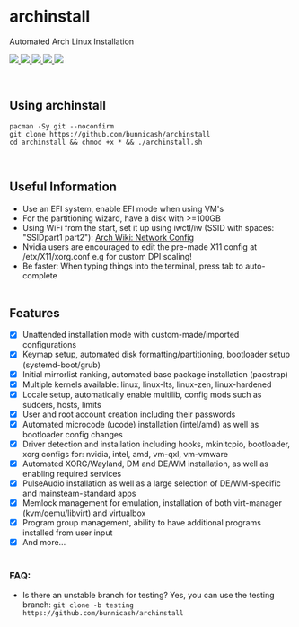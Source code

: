 # archinstall
Automated Arch Linux Installation <br>

<p>
</a>
    <a href="https://github.com/bunnicash/archinstall">
        <img src="https://img.shields.io/github/stars/bunnicash/archinstall?style=flat-square">
    </a>
    <a href="https://github.com/bunnicash/archinstall/blob/main/LICENSE">
        <img src="https://img.shields.io/github/license/bunnicash/archinstall?style=flat-square">
    </a>
    <a href="https://github.com/bunnicash/archinstall/issues">
        <img src="https://img.shields.io/github/issues/bunnicash/archinstall?style=flat-square">
    </a>
    <a href="https://github.com/bunnicash/archinstall">
        <img src="https://img.shields.io/tokei/lines/github/bunnicash/archinstall?style=flat-square">
    </a>
    <a href="https://github.com/bunnicash/archinstall">
        <img src="https://img.shields.io/github/last-commit/bunnicash/archinstall?style=flat-square">
    </a>
</p>
<br>

## Using archinstall
```
pacman -Sy git --noconfirm
git clone https://github.com/bunnicash/archinstall
cd archinstall && chmod +x * && ./archinstall.sh
```
<br>

## Useful Information
- Use an EFI system, enable EFI mode when using VM's
- For the partitioning wizard, have a disk with >=100GB
- Using WiFi from the start, set it up using iwctl/iw (SSID with spaces: "SSIDpart1 part2"): [Arch Wiki: Network Config](https://wiki.archlinux.org/title/Network_configuration)
- Nvidia users are encouraged to edit the pre-made X11 config at /etx/X11/xorg.conf e.g for custom DPI scaling!
- Be faster: When typing things into the terminal, press tab to auto-complete <br><br>

## Features
- [x] Unattended installation mode with custom-made/imported configurations
- [x] Keymap setup, automated disk formatting/partitioning, bootloader setup (systemd-boot/grub)
- [x] Initial mirrorlist ranking, automated base package installation (pacstrap)
- [x] Multiple kernels available: linux, linux-lts, linux-zen, linux-hardened
- [x] Locale setup, automatically enable multilib, config mods such as sudoers, hosts, limits
- [x] User and root account creation including their passwords
- [x] Automated microcode (ucode) installation (intel/amd) as well as bootloader config changes
- [x] Driver detection and installation including hooks, mkinitcpio, bootloader, xorg configs for: nvidia, intel, amd, vm-qxl, vm-vmware
- [x] Automated XORG/Wayland, DM and DE/WM installation, as well as enabling required services
- [x] PulseAudio installation as well as a large selection of DE/WM-specific and mainsteam-standard apps
- [x] Memlock management for emulation, installation of both virt-manager (kvm/qemu/libvirt) and virtualbox
- [x] Program group management, ability to have additional programs installed from user input
- [x] And more... <br><br>

### FAQ:
- Is there an unstable branch for testing? Yes, you can use the testing branch: `git clone -b testing https://github.com/bunnicash/archinstall` <br><br>
